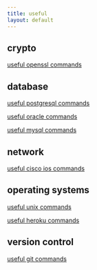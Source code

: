 ```yaml
---
title: useful
layout: default
---
```


crypto
------

[useful openssl commands](useful_openssl_commands)

database
--------

[useful postgresql commands](useful_postgresql_commands)

[useful oracle commands](useful_oracle_commands)

[useful mysql commands](useful_mysql_commands)

network
-------

[useful cisco ios commands](useful_ciscoios_commands)

operating systems
-----------------

[useful unix commands](useful_unix_commands)

[useful heroku commands](useful_heroku_commands)

version control
---------------

[useful git commands](useful_git_commands)
